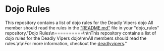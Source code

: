 Dojo Rules
==========

This repository contains a list of dojo rules for the Deadly Vipers dojo
All member should read the rules in the ["README.md"](https://github.com/deadlyvipers) file in your "dojo_rules" repository."Dojo Rules\n==========\n\nThis repository contains a list of dojo rules for the Deadly Vipers dojo\n\nAll members should read the rules.\n\nFor more information, checkout the [deadlyvipers](https://github.com/deadlyvipers)."
